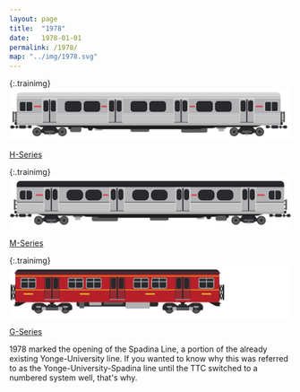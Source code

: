 ```yaml
---
layout: page
title:  "1978"
date:   1978-01-01
permalink: /1978/
map: "../img/1978.svg"
---
```


{:.trainimg}
![H-Series](../img/h-series.svg)

[H-Series](https://en.wikipedia.org/wiki/H_series_(Toronto_subway))

{:.trainimg}
![M-Series](../img/m-series.svg)

[M-Series](https://en.wikipedia.org/wiki/M_series_(Toronto_subway))

{:.trainimg}
![G-Series](../img/g-series.svg)

[G-Series](https://en.wikipedia.org/wiki/G_series_(Toronto_subway))

1978 marked the opening of the Spadina Line, a portion of the already existing Yonge-University line.  If you wanted to know why this was referred to as the Yonge-University-Spadina line until the TTC switched to a numbered system well, that's why.